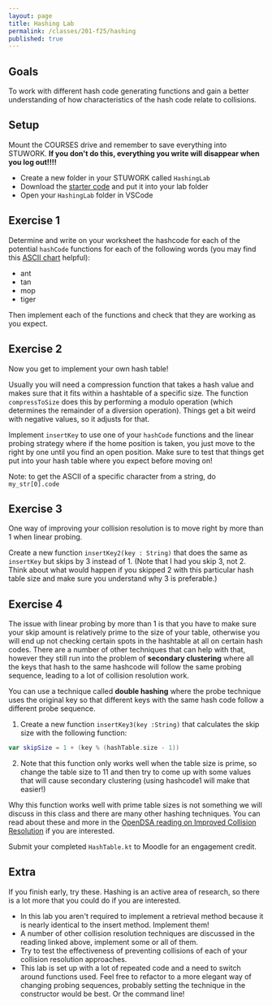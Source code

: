 ```yaml
---
layout: page
title: Hashing Lab
permalink: /classes/201-f25/hashing
published: true
---
```


## Goals
To work with different hash code generating functions and gain a better understanding of how characteristics of the hash code relate to collisions.

## Setup
Mount the COURSES drive and remember to save everything into STUWORK. **If you don't do this, everything you write will disappear when you log out!!!!**
* Create a new folder in your STUWORK called `HashingLab`
* Download the [starter code](/classes/201-f25/HashTable.kt) and put it into your lab folder
* Open your `HashingLab` folder in VSCode

## Exercise 1
Determine and write on your worksheet the hashcode for each of the potential `hashCode` functions for each of the following words (you may find this [ASCII chart](/classes/201-f25/ASCII%20Conversion%20Chart.pdf) helpful):

* ant
* tan
* mop
* tiger

Then implement each of the functions and check that they are working as you expect.

## Exercise 2
Now you get to implement your own hash table!

Usually you will need a compression function that takes a hash value and makes sure that it fits within a hashtable of a specific size. The function `compressToSize` does this by performing a modulo operation (which determines the remainder of a diversion operation). Things get a bit weird with negative values, so it adjusts for that.


Implement `insertKey` to use one of your `hashCode` functions and the linear probing strategy where if the home position is taken, you just move to the right by one until you find an open position. Make sure to test that things get put into your hash table where you expect before moving on! 

Note: to get the ASCII of a specific character from a string, do `my_str[0].code`


## Exercise 3
One way of improving your collision resolution is to move right by more than 1 when linear probing.

Create a new function `insertKey2(key : String)` that does the same as `insertKey` but skips by 3 instead of 1. (Note that I had you skip 3, not 2. Think about what would happen if you skipped 2 with this particular hash table size and make sure you understand why 3 is preferable.)

## Exercise 4
The issue with linear probing by more than 1 is that you have to make sure your skip amount is relatively prime to the size of your table, otherwise you will end up not checking certain spots in the hashtable at all on certain hash codes. There are a number of other techniques that can help with that, however they still run into the problem of **secondary clustering** where all the keys that hash to the same hashcode will follow the same probing sequence, leading to a lot of collision resolution work. 

You can use a technique called **double hashing** where the probe technique uses the original key so that different keys with the same hash code follow a different probe sequence.

1. Create a new function `insertKey3(key :String)` that calculates the skip size with the following function:
```kotlin
var skipSize = 1 + (key % (hashTable.size - 1))
```

2. Note that this function only works well when the table size is prime, so change the table size to 11 and then try to come up with some values that will cause secondary clustering (using hashcode1 will make that easier!)

Why this function works well with prime table sizes is not something we will discuss in this class and there are many other hashing techniques. You can read about these and more in the [OpenDSA reading on Improved Collision Resolution](https://opendsa-server.cs.vt.edu/OpenDSA/Books/CS3/html/HashCImproved.html) if you are interested.

Submit your completed `HashTable.kt` to Moodle for an engagement credit.

## Extra
If you finish early, try these. 
Hashing is an active area of research, so there is a lot more that you could do if you are interested.

* In this lab you aren't required to implement a retrieval method because it is nearly identical to the insert method. Implement them!
* A number of other collision resolution techniques are discussed in the reading linked above, implement some or all of them.
* Try to test the effectiveness of preventing collisions of each of your collision resolution approaches.
* This lab is set up with a lot of repeated code and a need to switch around functions used. Feel free to refactor to a more elegant way of changing probing sequences, probably setting the technique in the constructor would be best. Or the command line!